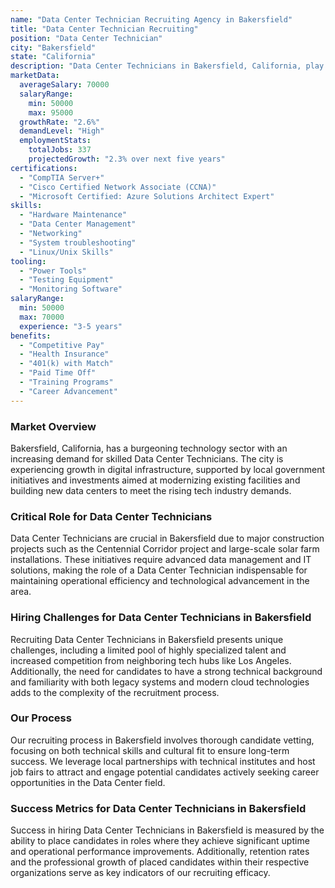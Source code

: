 ```yaml
---
name: "Data Center Technician Recruiting Agency in Bakersfield"
title: "Data Center Technician Recruiting"
position: "Data Center Technician"
city: "Bakersfield"
state: "California"
description: "Data Center Technicians in Bakersfield, California, play a critical role in managing and maintaining the servers and systems in one of the area's critical data hubs."
marketData:
  averageSalary: 70000
  salaryRange:
    min: 50000
    max: 95000
  growthRate: "2.6%"
  demandLevel: "High"
  employmentStats:
    totalJobs: 337
    projectedGrowth: "2.3% over next five years"
certifications:
  - "CompTIA Server+"
  - "Cisco Certified Network Associate (CCNA)"
  - "Microsoft Certified: Azure Solutions Architect Expert"
skills:
  - "Hardware Maintenance"
  - "Data Center Management"
  - "Networking"
  - "System troubleshooting"
  - "Linux/Unix Skills"
tooling:
  - "Power Tools"
  - "Testing Equipment"
  - "Monitoring Software"
salaryRange:
  min: 50000
  max: 70000
  experience: "3-5 years"
benefits:
  - "Competitive Pay"
  - "Health Insurance"
  - "401(k) with Match"
  - "Paid Time Off"
  - "Training Programs"
  - "Career Advancement"
---
```


### Market Overview
Bakersfield, California, has a burgeoning technology sector with an increasing demand for skilled Data Center Technicians. The city is experiencing growth in digital infrastructure, supported by local government initiatives and investments aimed at modernizing existing facilities and building new data centers to meet the rising tech industry demands.

### Critical Role for Data Center Technicians
Data Center Technicians are crucial in Bakersfield due to major construction projects such as the Centennial Corridor project and large-scale solar farm installations. These initiatives require advanced data management and IT solutions, making the role of a Data Center Technician indispensable for maintaining operational efficiency and technological advancement in the area.

### Hiring Challenges for Data Center Technicians in Bakersfield
Recruiting Data Center Technicians in Bakersfield presents unique challenges, including a limited pool of highly specialized talent and increased competition from neighboring tech hubs like Los Angeles. Additionally, the need for candidates to have a strong technical background and familiarity with both legacy systems and modern cloud technologies adds to the complexity of the recruitment process.

### Our Process
Our recruiting process in Bakersfield involves thorough candidate vetting, focusing on both technical skills and cultural fit to ensure long-term success. We leverage local partnerships with technical institutes and host job fairs to attract and engage potential candidates actively seeking career opportunities in the Data Center field.

### Success Metrics for Data Center Technicians in Bakersfield
Success in hiring Data Center Technicians in Bakersfield is measured by the ability to place candidates in roles where they achieve significant uptime and operational performance improvements. Additionally, retention rates and the professional growth of placed candidates within their respective organizations serve as key indicators of our recruiting efficacy.